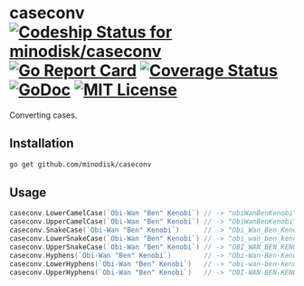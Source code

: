 # caseconv [ ![Codeship Status for minodisk/caseconv](https://img.shields.io/codeship/900fad50-c6e0-0134-ad8d-6634c9578aaa/master.svg?style=flat)](https://app.codeship.com/projects/198764) [![Go Report Card](https://goreportcard.com/badge/github.com/minodisk/caseconv)](https://goreportcard.com/report/github.com/minodisk/caseconv) [![Coverage Status](https://img.shields.io/coveralls/minodisk/caseconv/master.svg?style=flat)](https://coveralls.io/github/minodisk/caseconv?branch=master) [![GoDoc](https://img.shields.io/badge/godoc-reference-5272B4.svg?style=flat)](https://godoc.org/github.com/minodisk/caseconv) [![MIT License](http://img.shields.io/badge/license-MIT-blue.svg?style=flat)](LICENSE)

Converting cases.

## Installation

```bash
go get github.com/minodisk/caseconv
```

## Usage

```go
caseconv.LowerCamelCase(`Obi-Wan "Ben" Kenobi`) // -> "obiWanBenKenobi"
caseconv.UpperCamelCase(`Obi-Wan "Ben" Kenobi`) // -> "ObiWanBenKenobi"
caseconv.SnakeCase(`Obi-Wan "Ben" Kenobi`)      // -> "Obi_Wan_Ben_Kenobi"
caseconv.LowerSnakeCase(`Obi-Wan "Ben" Kenobi`) // -> "obi_wan_ben_kenobi"
caseconv.UpperSnakeCase(`Obi-Wan "Ben" Kenobi`) // -> "OBI_WAN_BEN_KENOBI"
caseconv.Hyphens(`Obi-Wan "Ben" Kenobi`)        // -> "Obi-Wan-Ben-Kenobi"
caseconv.LowerHyphens(`Obi-Wan "Ben" Kenobi`)   // -> "obi-wan-ben-kenobi"
caseconv.UpperHyphens(`Obi-Wan "Ben" Kenobi`)   // -> "OBI-WAN-BEN-KENOBI"
```
